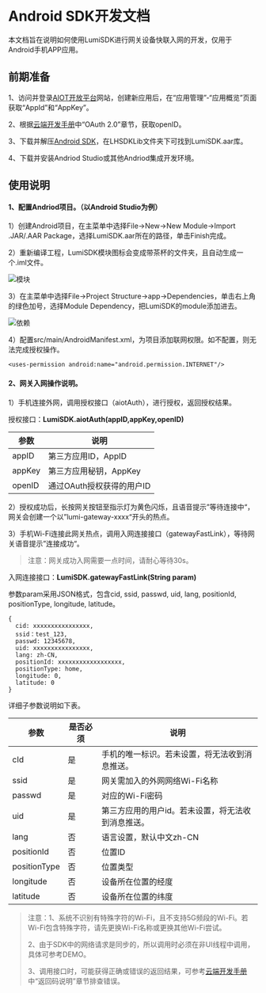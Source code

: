 # Android SDK开发文档

本文档旨在说明如何使用LumiSDK进行网关设备快联入网的开发，仅用于Android手机APP应用。



## 前期准备

1、访问并登录[AIOT开放平台](https://opencloud.aqara.cn/)网站，创建新应用后，在“应用管理”-“应用概览”页面获取“AppId”和“AppKey”。

2、根据[云端开发手册](http://docs.opencloud.aqara.cn/development/cloud-development/#oauth20)中“OAuth 2.0”章节，获取openID。

3、下载并解压[Android SDK](http://cdn.cnbj2.fds.api.mi-img.com/cdn/aiot/sdk/aiot_sdk_fastlink_android_v0.9_beta.zip)，在LHSDKLib文件夹下可找到LumiSDK.aar库。

4、下载并安装Andriod Studio或其他Andriod集成开发环境。



## 使用说明

#### 1、配置Andriod项目。（以Android Studio为例）

1）创建Android项目，在主菜单中选择File->New->New Module->Import .JAR/.AAR Package，选择LumiSDK.aar所在的路径，单击Finish完成。

2）重新编译工程，LumiSDK模块图标会变成带茶杯的文件夹，且自动生成一个.iml文件。

![模块](http://cdn.cnbj2.fds.api.mi-img.com/cdn/aiot/doc-images/zh/sdk/lumisdk.png)

3）在主菜单中选择File->Project Structure->app->Dependencies，单击右上角的绿色加号，选择Module Dependency，把LumiSDK的module添加进去。

![依赖](http://cdn.cnbj2.fds.api.mi-img.com/cdn/aiot/doc-images/zh/sdk/dependencies.png)

4）配置src/main/AndroidManifest.xml，为项目添加联网权限。如不配置，则无法完成授权操作。

```
<uses-permission android:name="android.permission.INTERNET"/>
```



#### 2、网关入网操作说明。

1）手机连接外网，调用授权接口（aiotAuth），进行授权，返回授权结果。

授权接口：**LumiSDK.aiotAuth(appID,appKey,openID)**

| 参数     | 说明               |
| ------ | ---------------- |
| appID  | 第三方应用ID，AppID    |
| appKey | 第三方应用秘钥，AppKey   |
| openID | 通过OAuth授权获得的用户ID |

2）授权成功后，长按网关按钮至指示灯为黄色闪烁，且语音提示”等待连接中“，网关会创建一个以”lumi-gateway-xxxx“开头的热点。

3）手机Wi-Fi连接此网关热点，调用入网连接接口（gatewayFastLink），等待网关语音提示”连接成功“。

> 注意：网关成功入网需要一点时间，请耐心等待30s。

入网连接接口：**LumiSDK.gatewayFastLink(String param)**

参数param采用JSON格式，包含cid, ssid, passwd, uid, lang, positionId, positionType, longitude, latitude。

```
{
  cid: xxxxxxxxxxxxxxxx, 
  ssid：test_123, 
  passwd: 12345678, 
  uid: xxxxxxxxxxxxxxxx, 
  lang: zh-CN, 
  positionId: xxxxxxxxxxxxxxxxxx, 
  positionType: home, 
  longitude: 0, 
  latitude: 0
}
```

详细子参数说明如下表。

| 参数           | 是否必须 | 说明                         |
| ------------ | ---- | -------------------------- |
| cId          | 是    | 手机的唯一标识。若未设置，将无法收到消息推送。    |
| ssid         | 是    | 网关需加入的外网网络Wi-Fi名称          |
| passwd       | 是    | 对应的Wi-Fi密码                 |
| uid          | 是    | 第三方应用的用户id。若未设置，将无法收到消息推送。 |
| lang         | 否    | 语言设置，默认中文zh-CN             |
| positionId   | 否    | 位置ID                       |
| positionType | 否    | 位置类型                       |
| longitude    | 否    | 设备所在位置的经度                  |
| latitude     | 否    | 设备所在位置的纬度                  |



> 注意：1、系统不识别有特殊字符的Wi-Fi，且不支持5G频段的Wi-Fi。若Wi-Fi包含特殊字符，请先更换Wi-Fi名称或更换其他Wi-Fi尝试。
>
> 2、由于SDK中的网络请求是同步的，所以调用时必须在非UI线程中调用，具体可参考DEMO。
>
> 3、调用接口时，可能获得正确或错误的返回结果，可参考[云端开发手册](http://docs.opencloud.aqara.cn/development/cloud-development/#_14)中“返回码说明”章节排查错误。
